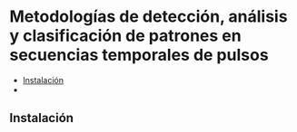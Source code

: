 # Metodologías de detección, análisis y clasificación de patrones en secuencias temporales de pulsos
* [Instalación](#Instalación)
* 

## Instalación
